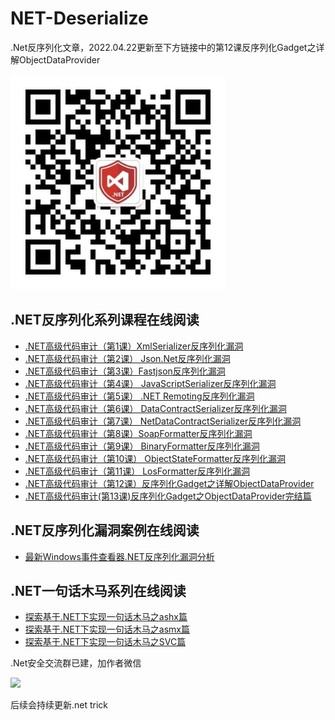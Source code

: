 # NET-Deserialize
.Net反序列化文章，2022.04.22更新至下方链接中的第12课反序列化Gadget之详解ObjectDataProvider

![](gzh.jpg)


## .NET反序列化系列课程在线阅读
+ [.NET高级代码审计（第1课）XmlSerializer反序列化漏洞](https://www.anquanke.com/post/id/172316)
+ [.NET高级代码审计（第2课） Json.Net反序列化漏洞](https://www.anquanke.com/post/id/172920)
+ [.NET高级代码审计（第3课）Fastjson反序列化漏洞](https://www.anquanke.com/post/id/173151)
+ [.NET高级代码审计（第4课） JavaScriptSerializer反序列化漏洞](https://www.anquanke.com/post/id/173652)
+ [.NET高级代码审计（第5课） .NET Remoting反序列化漏洞](https://www.anquanke.com/post/id/174009)
+ [.NET高级代码审计（第6课） DataContractSerializer反序列化漏洞](https://www.anquanke.com/post/id/175796)
+ [.NET高级代码审计（第7课） NetDataContractSerializer反序列化漏洞](https://www.anquanke.com/post/id/176226)
+ [.NET高级代码审计（第8课）SoapFormatter反序列化漏洞](https://www.anquanke.com/post/id/176499)
+ [.NET高级代码审计（第9课） BinaryFormatter反序列化漏洞](https://www.anquanke.com/post/id/176519)
+ [.NET高级代码审计（第10课） ObjectStateFormatter反序列化漏洞](https://www.anquanke.com/post/id/176664)
+ [.NET高级代码审计（第11课） LosFormatter反序列化漏洞](https://www.anquanke.com/post/id/176786)
+ [.NET高级代码审计（第12课）反序列化Gadget之详解ObjectDataProvider](https://mp.weixin.qq.com/s/sHKR0zlW2CsphGAmv3_KVA)
+ [.NET高级代码审计(第13课)反序列化Gadget之ObjectDataProvider完结篇](https://mp.weixin.qq.com/s/IcFnCSN8aCkcWg7HKrLO8g)


## .NET反序列化漏洞案例在线阅读
+ [最新Windows事件查看器.NET反序列化漏洞分析](https://mp.weixin.qq.com/s/A7Z720lavhNSjlNNc3nzng)


## .NET一句话木马系列在线阅读
+ [探索基于.NET下实现一句话木马之ashx篇](https://www.anquanke.com/post/id/151960)
+ [探索基于.NET下实现一句话木马之asmx篇](https://www.anquanke.com/post/id/152238)
+ [探索基于.NET下实现一句话木马之SVC篇](https://www.anquanke.com/post/id/153095)



.Net安全交流群已建，加作者微信

![](media/01.png)

后续会持续更新.net trick
